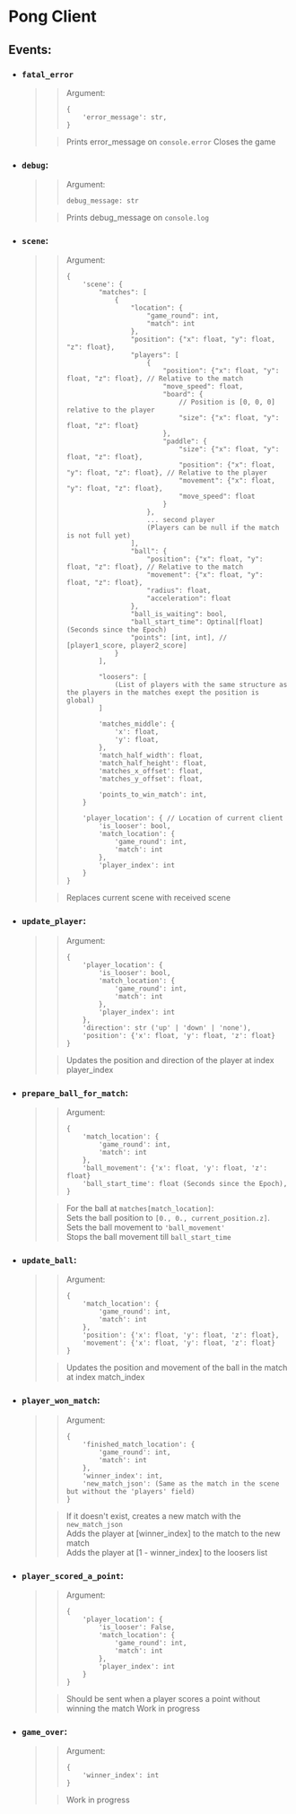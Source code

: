 # Pong Client

## Events:
- ### `fatal_error`
  >> Argument:
  >> ```
  >> {
  >>     'error_message': str,   
  >> }
  >> ``` 
  >
  >> Prints error_message on `console.error`
  >> Closes the game

- ### `debug`:
  >> Argument:
  >> ```
  >> debug_message: str
  >> ```
  >
  >> Prints debug_message on `console.log`

- ### `scene`:
  >> Argument:
  >> ```
  >> {
  >>     'scene': {
  >>         "matches": [
  >>             {
  >>                 "location": {
  >>                     "game_round": int,
  >>                     "match": int
  >>                 },
  >>                 "position": {"x": float, "y": float, "z": float},
  >>                 "players": [
  >>                     {
  >>                         "position": {"x": float, "y": float, "z": float}, // Relative to the match
  >>                         "move_speed": float,
  >>                         "board": {
  >>                             // Position is [0, 0, 0] relative to the player
  >>                             "size": {"x": float, "y": float, "z": float}
  >>                         },
  >>                         "paddle": {
  >>                             "size": {"x": float, "y": float, "z": float},
  >>                             "position": {"x": float, "y": float, "z": float}, // Relative to the player
  >>                             "movement": {"x": float, "y": float, "z": float},
  >>                             "move_speed": float
  >>                         }
  >>                     },
  >>                     ... second player
  >>                     (Players can be null if the match is not full yet)
  >>                 ],
  >>                 "ball": {
  >>                     "position": {"x": float, "y": float, "z": float}, // Relative to the match
  >>                     "movement": {"x": float, "y": float, "z": float},
  >>                     "radius": float,
  >>                     "acceleration": float
  >>                 },
  >>                 "ball_is_waiting": bool,
  >>                 "ball_start_time": Optinal[float] (Seconds since the Epoch)
  >>                 "points": [int, int], // [player1_score, player2_score]
  >>             }
  >>         ],
  >> 
  >>         "loosers": [
  >>             (List of players with the same structure as the players in the matches exept the position is global)
  >>         ]
  >> 
  >>         'matches_middle': {
  >>             'x': float,
  >>             'y': float,
  >>         },
  >>         'match_half_width': float,
  >>         'match_half_height': float,
  >>         'matches_x_offset': float,
  >>         'matches_y_offset': float,
  >>
  >>         'points_to_win_match': int,
  >>     }
  >>
  >>     'player_location': { // Location of current client
  >>         'is_looser': bool,
  >>         'match_location': {
  >>             'game_round': int,
  >>             'match': int
  >>         },
  >>         'player_index': int
  >>     }
  >> }
  >> ```
  >
  >> Replaces current scene with received scene

- ### `update_player`:
  >> Argument:
  >> ```
  >> {
  >>     'player_location': {
  >>         'is_looser': bool,
  >>         'match_location': {
  >>             'game_round': int,
  >>             'match': int
  >>         },
  >>         'player_index': int
  >>     },
  >>     'direction': str ('up' | 'down' | 'none'),
  >>     'position': {'x': float, 'y': float, 'z': float}
  >> }
  >> ```
  >
  >> Updates the position and direction of the player at index player_index 

- ### `prepare_ball_for_match`:
  >> Argument:
  >> ```
  >> {
  >>     'match_location': {
  >>         'game_round': int,
  >>         'match': int
  >>     },
  >>     'ball_movement': {'x': float, 'y': float, 'z': float}
  >>     'ball_start_time': float (Seconds since the Epoch),
  >> }
  >> ```
  >
  >> For the ball at `matches[match_location]`:  
  >> Sets the ball position to `[0., 0., current_position.z]`.  
  >> Sets the ball movement to `'ball_movement'`  
  >> Stops the ball movement till `ball_start_time`

- ### `update_ball`:
  >> Argument:
  >> ```
  >> {
  >>     'match_location': {
  >>         'game_round': int,
  >>         'match': int
  >>     },
  >>     'position': {'x': float, 'y': float, 'z': float},
  >>     'movement': {'x': float, 'y': float, 'z': float}
  >> }
  >> ```
  >
  >> Updates the position and movement of the ball in the match at index match_index

- ### `player_won_match`:
  >> Argument:
  >> ```
  >> {
  >>     'finished_match_location': {
  >>         'game_round': int,
  >>         'match': int
  >>     },
  >>     'winner_index': int,
  >>     'new_match_json': (Same as the match in the scene but without the 'players' field)
  >> }
  >> ```
  >
  >> If it doesn't exist, creates a new match with the `new_match_json`  
  >> Adds the player at [winner_index] to the match to the new match  
  >> Adds the player at [1 - winner_index] to the loosers list

- ### `player_scored_a_point`:
  >> Argument:
  >> ```
  >> {
  >>     'player_location': {
  >>         'is_looser': False,
  >>         'match_location': {
  >>             'game_round': int,
  >>             'match': int
  >>         },
  >>         'player_index': int
  >>     }
  >> }
  >> ```
  >
  >> Should be sent when a player scores a point without winning the match
  >> Work in progress 

- ### `game_over`:
  >> Argument:
  >> ```
  >> {
  >>     'winner_index': int
  >> }
  >> ```
  >
  >> Work in progress
